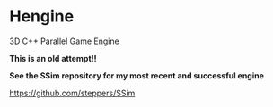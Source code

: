 # Hengine
3D C++ Parallel Game Engine

**This is an old attempt!!**

**See the SSim repository for my most recent and successful engine**

https://github.com/steppers/SSim

